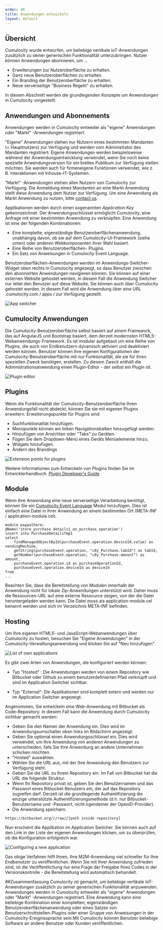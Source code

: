 ```yaml
---
order: 40
title: Anwendungen entwickeln
layout: default 
---
```


## Übersicht


Cumulocity wurde entworfen, um beliebige vertikale IoT-Anwendungen zusätzlich zu seiner generischen Funktionalität unterzubringen. Nutzer können Anwendungen abonnieren, um ...

* Erweiterungen zur Nutzeroberfläche zu erhalten.
* Ganz neue Benutzeroberflächen zu erhalten.
* Ein Branding der Benutzeroberfläche zu erhalten.
* Neue serverseitige "Business Regeln" zu erhalten.

In diesem Abschnitt werden die grundlegenden Konzepte um Anwendungen in Cumulocity vorgestellt.

## Anwendungen und Abonnements

Anwendungen werden in Cumulocity entweder als "eigene" Anwendungen oder "Markt" -Anwendungen registriert.

"Eigene" Anwendungen stehen nur Nutzern eines bestimmten Mandanten (= Hauptnutzers) zur Verfügung und werden vom Administrator des Mandanten registriert. Eigene Anwendungen werden beispielsweise während der Anwendungsentwicklung verwendet, wenn Sie noch keine spezielle Anwendungsversion für ein breites Publikum zur Verfügung stellen möchten. Sie werden auch für firmeneigene Funktionen verwendet, wie z. B. Interaktionen mit Inhouse-IT-Systemen.

"Markt" -Anwendungen stehen allen Nutzern von Cumulocity zur Verfügung. Die Anmeldung eines Mandanten an eine Markt Anwendung stellt diese Anwendung dem Nutzer zur Verfügung. Um eine Anwendung als Markt Anwendung zu nutzen, bitte [contact us](mailto:info@cumulocity.com).

Applikationen werden durch einen sogenannten *Application Key* gekennzeichnet. Der Anwendungsschlüssel ermöglicht Cumulocity, eine Anfrage mit einer bestimmten Anwendung zu verknüpfen.
Eine Anwendung ist eine der folgenden Kombinationen:

* Eine komplette, eigenständige Benutzeroberflächenanwendung, unabhängig davon, ob sie auf dem Cumulocity-UI-Framework (siehe unten) oder anderen Webkomponenten Ihrer Wahl basiert.
* Eine Reihe von Benutzeroberflächen- Plugins.
* Ein Satz von Anweisungen in Cumulocity Event Language.

Benutzeroberflächen-Anwendungen werden im Anwendungs-Switcher-Widget oben rechts in Cumulocity angezeigt, so dass Benutzer zwischen den abonnierten Anwendungen navigieren können. Sie können auf einer externen Website gehostet werden, in diesem Fall die Anwendung Switcher nur leitet den Benutzer auf diese Website. Sie können auch über Cumulocity gehostet werden. In diesem Fall wird die Anwendung über eine URL <tenant> .cumulocity.com / apps / <application> zur Verfügung gestellt.

![App switcher](/guides/concepts-guide/appswitcherde.png)

## Cumulocity Anwendungen

Die Cumulocity-Benutzeroberfläche selbst basiert auf einem Framework, das auf AngularJS und Bootstrap basiert, dem derzeit modernsten HTML5-Webanwendungs-Framework. Es ist modular aufgebaut um eine Reihe von Plugins, die auch von Endbenutzern dynamisch aktiviert und deaktiviert werden können. Benutzer können ihre eigenen Konfigurationen der Cumulocity-Benutzeroberfläche mit nur Funktionalität, die sie für ihren speziellen Zweck benötigen, erstellen. Zu diesem Zweck enthält die Administrationsanwendung einen Plugin-Editor - der selbst ein Plugin ist.

![Plugin editor](/guides/concepts-guide/plugineditor.png)

## Plugins

Wenn die Funktionalität der Cumulocity-Benutzeroberfläche Ihren Anwendungsfall nicht abdeckt, können Sie sie mit eigenen Plugins erweitern. Erweiterungspunkte für Plugins sind:

* Suchfunktionalität hinzufügen.
* Menüpunkte können am linken Navigationsbalken hinzugefügt werden.
* Hinzufügen von Ansichten oder "Tabs" zu Geräten. 
* Fügen Sie dem Dropdown-Menü eines Geräts Menüelemente hinzu. 
* Widgets hinzufügen.
* Ändern des Brandings


![Extension points for plugins](/guides/concepts-guide/extensionpoints.png)

Weitere Informationen zum Entwickeln von Plugins finden Sie im Entwicklerhandbuch. [Plugin Developer's Guide](/guides/web/introduction)

## Module

Wenn Ihre Anwendung eine neue serverseitige Verarbeitung benötigt, können Sie ein [Cumulocity Event Language](/guides/reference/real-time-statements) Modul hinzufügen. Dies ist einfach eine Datei in Ihrer Anwendung an einem bestimmten Ort (META-INF / application-module.cel).

	module paypalhere;
	@Name('store_purchase_details1_on_purchase_operation')
	insert into PurchaseDetailsTmp1
	select
	    findManagedObjectById(purchaseEvent.operation.deviceId.value) as vendingMachine,
	    getString(purchaseEvent.operation, "c8y_Purchase.tabId") as tabId,
	    getNumber(purchaseEvent.operation, "c8y_Purchase.amount") as amount,
	    purchaseEvent.operation.id as purchaseOperationId,
	    purchaseEvent.operation.deviceId as deviceId
	from
	...

Beachten Sie, dass die Bereitstellung von Modulen innerhalb der Anwendung nicht für lokale Zip-Anwendungen unterstützt wird. Daher muss die Ressourcen-URL auf eine externe Ressource zeigen, von der die Datei heruntergeladen werden kann. Die Datei muss als application-module.cel benannt werden und sich im Verzeichnis META-INF befinden.

## Hosting

Um Ihre eigenen HTML5- und JavaScript-Webanwendungen über Cumulocity zu hosten, besuchen Sie "Eigene Anwendungen" in der Cumulocity-Verwaltungsanwendung und klicken Sie auf "Neu hinzufügen".

![List of own applications](/guides/concepts-guide/ownapplications.png)

Es gibt zwei Arten von Anwendungen, die konfiguriert werden können:

-   Typ "Hosted" : Die Anwendungen werden von einem Repository wie Bitbucket oder Github zu einem benutzerdefinierten Pfad verknüpft und sind im Application Switcher sichtbar.
 
-   Typ "External": Die Applikationen sind komplett extern und werden nur im Application Switcher angezeigt.
 
Angenommen, Sie entwickeln eine Web-Anwendung mit Bitbucket als Code-Repository. In diesem Fall kann die Anwendung durch Cumulocity sichtbar gemacht werden:

-   Geben Sie den Namen der Anwendung ein. Dies wird im Anwendungsumschalter oben links im Bildschirm angezeigt.
-   Geben Sie optional einen Anwendungsschlüssel ein. Dies wird verwendet, um Ihre Anwendung von anderen Anwendungen zu unterscheiden, falls Sie Ihre Anwendung an andere Unternehmen schicken möchten.
-   "Hosted" auswählen.
-   Wählen Sie die URL aus, mit der Ihre Anwendung den Benutzern zur Verfügung steht.
-   Geben Sie die URL zu Ihrem Repository ein. Im Fall von Bitbucket hat die URL die folgende Struktur.
-   Wenn Ihr Repository privat ist, geben Sie den Benutzernamen und das Passwort eines Bitbucket-Benutzers ein, der auf das Repository zugreifen darf. Derzeit ist die grundlegende Authentifizierung die einzige unterstützte Authentifizierungsmethode (d.h. nur Bitbucket-Benutzername und -Passwort, nicht irgendeiner der OpenID-Provider).
-   Die Anwendung speichern.

<pre><code>https://bitbucket.org/<bitbucket user>/<bitbucket repository>/raw/<branch>/[path inside repository]</code></pre>

Nun erscheint die Applikation im Application Switcher. Sie können auch auf den Link in der Liste der eigenen Anwendungen klicken, um zu überprüfen, ob die Konfiguration erfolgreich war.

![Configuring a new application](/guides/concepts-guide/ownapplicationdetail.png)

Das obige Verfahren hilft Ihnen, Ihre M2M-Anwendung viel schneller für Ihre Endbenutzer zu veröffentlichen. Wenn Sie mit Ihrer Anwendung zufrieden sind, ist die Veröffentlichung nur eine Frage der Freigabe Ihres Codes in der Versionskontrolle - die Bereitstellung wird automatisch behandelt.

##Zusammenfassung
Cumulocity ist gemacht, um beliebige vertikale IoT-Anwendungen zusätzlich zu seiner generischen Funktionalität anzuwenden. Anwendungen werden in Cumulocity entweder als "eigene" Anwendungen oder "Markt" -Anwendungen registriert. Eine Anwendung kann eine beliebige Kombination einer kompletten, eigenständigen Benutzeroberflächenanwendung oder eines Satzes von Benutzerschnittstellen-Plugins oder einer Gruppe von Anweisungen in der Cumulocity-Ereignissprache sein.Mit Cumulocity können Benutzer beliebige Software an andere Benutzer oder Kunden veröffentlichen.